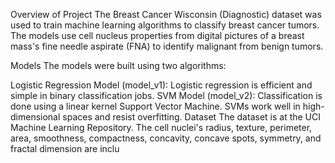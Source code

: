 Overview of Project
The Breast Cancer Wisconsin (Diagnostic) dataset was used to train machine learning algorithms to classify breast cancer tumors. The models use cell nucleus properties from digital pictures of a breast mass's fine needle aspirate (FNA) to identify malignant from benign tumors.

Models
The models were built using two algorithms:

Logistic Regression Model (model_v1): Logistic regression is efficient and simple in binary classification jobs.
SVM Model (model_v2): Classification is done using a linear kernel Support Vector Machine. SVMs work well in high-dimensional spaces and resist overfitting.
Dataset
The dataset is at the UCI Machine Learning Repository. The cell nuclei's radius, texture, perimeter, area, smoothness, compactness, concavity, concave spots, symmetry, and fractal dimension are inclu
